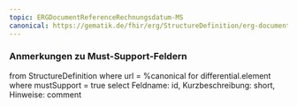 ```yaml
---
topic: ERGDocumentReferenceRechnungsdatum-MS
canonical: https://gematik.de/fhir/erg/StructureDefinition/erg-documentreference-rechnungsdatum
---
```


### Anmerkungen zu Must-Support-Feldern

<fql>
from
	StructureDefinition
where 
    url = %canonical
for differential.element
where mustSupport = true
select
	Feldname: id, Kurzbeschreibung: short, Hinweise: comment
</fql>

